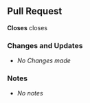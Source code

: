 <!-- Use this form to create a pull request sections that are not required can be removed, or left blank -->

## Pull Request

<!-- If associated with an Issue place the issue number in here
Use the following keywords followed by the issue number:
close, closes, closed, fix, fixes, fixed, resolve, resolves, resolved -->
<!-- closes #109 -->

**Closes**
closes

### Changes and Updates

- _No Changes made_

### Notes

<!-- Any additional notes should be placed here -->

- _No notes_
